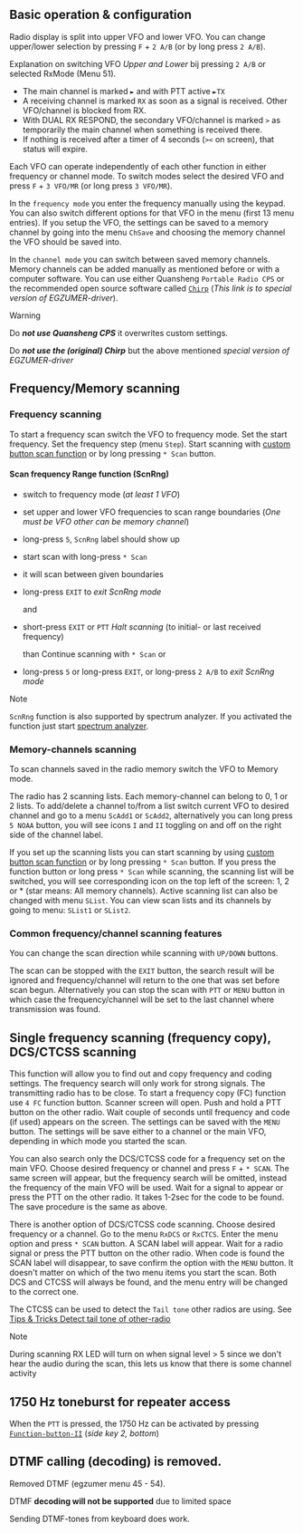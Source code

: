 ## Basic operation & configuration
Radio display is split into upper VFO and lower VFO. You can change upper/lower selection by pressing `F` + `2 A/B` (or by long press `2 A/B`).

Explanation on switching VFO _Upper and Lower_ bij pressing `2 A/B` or selected RxMode (Menu 51).
  * The main channel is marked `►` and with PTT active `►TX`
  * A receiving channel is marked `RX` as soon as a signal is received. Other VFO/channel is blocked from RX.
  * With DUAL RX RESPOND, the secondary VFO/channel is marked `>` as temporarily the main channel when something is received there. 
  * If nothing is received after a timer of 4 seconds (`><` on screen), that status will expire.

Each VFO can operate independently of each other function in either frequency or channel mode. To switch modes select the desired VFO and press `F` + `3 VFO/MR` (or long press `3 VFO/MR`).

In the `frequency mode` you enter the frequency manually using the keypad. You can also switch different options for that VFO in the menu (first 13 menu entries). If you setup the VFO, the settings can be saved to a memory channel by going into the menu `ChSave` and choosing the memory channel the VFO should be saved into.

In the `channel mode` you can switch between saved memory channels. Memory channels can be added manually as mentioned before or with a computer software. You can use either Quansheng `Portable Radio CPS` or the recommended open source software called [`Chirp`](https://github.com/egzumer/uvk5-chirp-driver/releases/tag/v0.8.1) (_This link is to special version of EGZUMER-driver_). 

> [!WARNING]
> Do _**not use Quansheng CPS**_ it overwrites custom settings.
>
> Do _**not use the (original) Chirp**_ but the above mentioned _special version of EGZUMER-driver_

## Frequency/Memory scanning

### Frequency scanning

To start a frequency scan switch the VFO to frequency mode. Set the start frequency. Set the frequency step (menu `Step`). Start scanning with [custom button scan function](https://github.com/kamilsss655/uv-k5-firmware-custom/wiki/30-%E2%80%90-Button-functions#custom-button-functions) or by long pressing `* Scan` button.

#### Scan frequency Range function (ScnRng)
* switch to frequency mode (_at least 1 VFO_) 
* set upper and lower VFO frequencies to scan range boundaries (_One must be VFO other can be memory channel_) 
* long-press `5`, `ScnRng` label should show up
* start scan with long-press `* Scan`
* it will scan between given boundaries
* long-press `EXIT` to _exit ScnRng mode_ 

  and 

* short-press `EXIT` or `PTT` _Halt scanning_  (to initial- or last received frequency) 

  than Continue scanning with `* Scan` or 

* long-press `5` or long-press `EXIT`, or long-press `2 A/B` to _exit ScnRng mode_

> [!NOTE] 
> `ScnRng` function is also supported by spectrum analyzer. If you activated the function just start [spectrum analyzer](https://github.com/kamilsss655/uv-k5-firmware-custom/wiki/40-%E2%80%90-Spectrum-analyzer#spectrum-sweep-screen).

### Memory-channels scanning

To scan channels saved in the radio memory switch the VFO to Memory mode.

The radio has 2 scanning lists. Each memory-channel can belong to 0, 1 or 2 lists. To add/delete a channel to/from a list switch current VFO to desired channel and go to a menu `ScAdd1` or `ScAdd2`, alternatively you can long press `5 NOAA` button, you will see icons `I` and `II` toggling on and off on the right side of the channel label.

If you set up the scanning lists you can start scanning by using [custom button scan function](https://github.com/kamilsss655/uv-k5-firmware-custom/wiki/30-%E2%80%90-Button-functions#custom-button-functions) 
or by long pressing `* Scan` button. If you press the function button or long press `* Scan` while scanning, the scanning list will be switched, you will see corresponding icon on the top left of the screen: 1, 2 or * (star means: All memory channels). Active scanning list can also be changed with menu `SList`. You can view scan lists and its channels by going to menu: `SList1` or `SList2`.

### Common frequency/channel scanning features

You can change the scan direction while scanning with `UP/DOWN` buttons.

The scan can be stopped with the `EXIT` button, the search result will be ignored and frequency/channel will return to the one that was set before scan begun. Alternatively you can stop the scan with `PTT` or `MENU` button in which case the frequency/channel will be set to the last channel where transmission was found.

## Single frequency scanning (frequency copy), DCS/CTCSS scanning

This function will allow you to find out and copy frequency and coding settings. The frequency search will only work for strong signals. The transmitting radio has to be close. To start a frequency copy (FC) function use `4 FC` function button. Scanner screen will open. Push and hold a PTT button on the other radio. Wait couple of seconds until frequency and code (if used) appears on the screen. The settings can be saved with the `MENU` button. The settings will be save either to a channel or the main VFO, depending in which mode you started the scan.

You can also search only the DCS/CTCSS code for a frequency set on the main VFO. Choose desired frequency or channel and press `F` + `* SCAN`. The same screen will appear, but the frequency search will be omitted, instead the frequency of the main VFO will be used. Wait for a signal to appear or press the PTT on the other radio. It takes 1-2sec for the code to be found. The save procedure is the same as above.

There is another option of DCS/CTCSS code scanning. Choose desired frequency or a channel. Go to the menu `RxDCS` or `RxCTCS`. Enter the menu option and press `* SCAN` button. A SCAN label will appear. Wait for a radio signal or press the PTT button on the other radio. When code is found the SCAN label will disappear, to save confirm the option with the `MENU` button. It doesn't matter on which of the two menu items you start the scan. Both DCS and CTCSS will always be found, and the menu entry will be changed to the correct one.

The CTCSS can be used to detect the `Tail tone` other radios are using. See [Tips & Tricks  Detect tail tone of other-radio](https://github.com/kamilsss655/uv-k5-firmware-custom/wiki/80-%E2%80%90-Tips-&-Tricks-and-Known-Issues#detect-the-tail-tone-of-other-radio-with-ctcss-scanner)

> [!NOTE] 
> During scanning RX LED will turn on when signal level > 5
since we don't hear the audio during the scan, this lets us know that there is some channel activity

## 1750 Hz toneburst for repeater access

When the `PTT` is pressed, the 1750 Hz can be activated by pressing [`Function-button-II`](https://github.com/kamilsss655/uv-k5-firmware-custom/wiki/30-%E2%80%90-Button-functions#function-button-ii) (_side key 2, bottom_)


## DTMF calling (decoding) is removed.

Removed DTMF (egzumer menu 45 - 54). 

DTMF **decoding will not be supported** due to limited space

Sending DTMF-tones from keyboard does work.